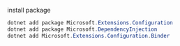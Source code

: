 install package
```powershell
dotnet add package Microsoft.Extensions.Configuration
dotnet add package Microsoft.DependencyInjection
dotnet add Microsoft.Extensions.Configuration.Binder
```